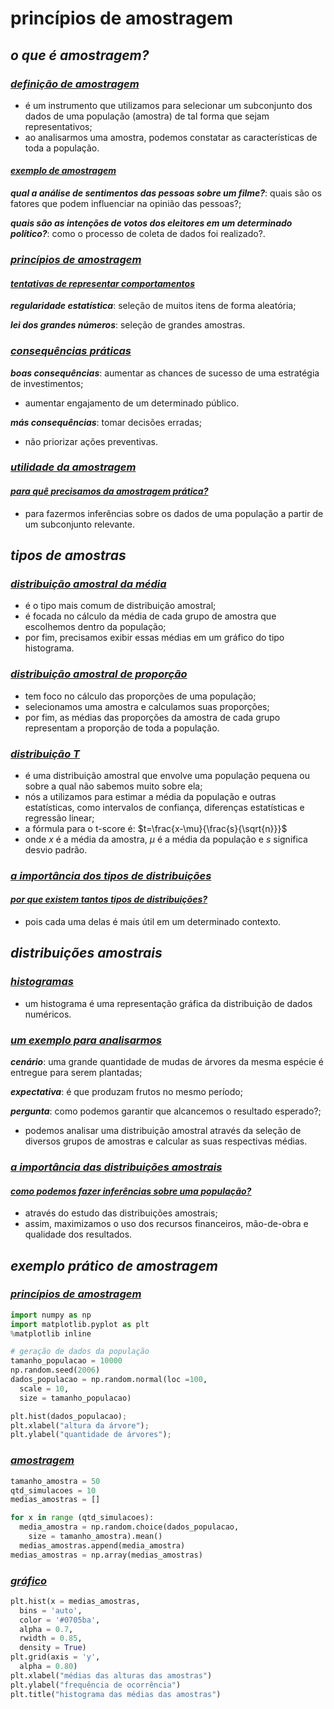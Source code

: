 # princípios de amostragem
## *o que é amostragem?*
### <ins>*definição de amostragem*</ins>
- é um instrumento que utilizamos para selecionar um subconjunto dos dados de uma população (amostra) de tal forma que sejam representativos;
- ao analisarmos uma amostra, podemos constatar as características de toda a população.

#### <ins>*exemplo de amostragem*</ins>
***qual a análise de sentimentos das pessoas sobre um filme?***: quais são os fatores que podem influenciar na opinião das pessoas?;

***quais são as intenções de votos dos eleitores em um determinado político?***: como o processo de coleta de dados foi realizado?.

### <ins>*princípios de amostragem*</ins>
#### <ins>*tentativas de representar comportamentos*</ins>
***regularidade estatística***: seleção de muitos itens de forma aleatória;

***lei dos grandes números***: seleção de grandes amostras.

### <ins>*consequências práticas*</ins>
***boas consequências***: aumentar as chances de sucesso de uma estratégia de investimentos;
- aumentar engajamento de um determinado público.

***más consequências***: tomar decisões erradas;
- não priorizar ações preventivas.

### <ins>*utilidade da amostragem*</ins>
#### <ins>*para quê precisamos da amostragem prática?*</ins>
- para fazermos inferências sobre os dados de uma população a partir de um subconjunto relevante.

## *tipos de amostras*
### <ins>*distribuição amostral da média*</ins>
- é o tipo mais comum de distribuição amostral;
- é focada no cálculo da média de cada grupo de amostra que escolhemos dentro da população;
- por fim, precisamos exibir essas médias em um gráfico do tipo histograma.

### <ins>*distribuição amostral de proporção*</ins>
- tem foco no cálculo das proporções de uma população;
- selecionamos uma amostra e calculamos suas proporções;
- por fim, as médias das proporções da amostra de cada grupo representam a proporção de toda a população.

### <ins>*distribuição T*</ins>
- é uma distribuição amostral que envolve uma população pequena ou sobre a qual não sabemos muito sobre ela;
- nós a utilizamos para estimar a média da população e outras estatísticas, como intervalos de confiança, diferenças estatísticas e regressão linear;
- a fórmula para o t-score é: $t=\frac{x-\mu}{\frac{s}{\sqrt{n}}}$
- onde $x$ é a média da amostra, $\mu$ é a média da população e $s$ significa desvio padrão.

### <ins>*a importância dos tipos de distribuições*</ins>
#### <ins>*por que existem tantos tipos de distribuições?*</ins>
- pois cada uma delas é mais útil em um determinado contexto.

## *distribuições amostrais*
### <ins>*histogramas*</ins>
- um histograma é uma representação gráfica da distribuição de dados numéricos.

### <ins>*um exemplo para analisarmos*</ins>
***cenário***: uma grande quantidade de mudas de árvores da mesma espécie é entregue para serem plantadas;

***expectativa***: é que produzam frutos no mesmo período;

***pergunta***: como podemos garantir que alcancemos o resultado esperado?;

- podemos analisar uma distribuição amostral através da seleção de diversos grupos de amostras e calcular as suas respectivas médias.

### <ins>*a importância das distribuições amostrais*</ins>
#### <ins>*como podemos fazer inferências sobre uma população?*</ins>
- através do estudo das distribuições amostrais;
- assim, maximizamos o uso dos recursos financeiros, mão-de-obra e qualidade dos resultados.

## *exemplo prático de amostragem*
### <ins>*princípios de amostragem*</ins>
````python
import numpy as np
import matplotlib.pyplot as plt
%matplotlib inline

# geração de dados da população
tamanho_populacao = 10000
np.random.seed(2006)
dados_populacao = np.random.normal(loc =100, 
  scale = 10, 
  size = tamanho_populacao)

plt.hist(dados_populacao);
plt.xlabel("altura da árvore");
plt.ylabel("quantidade de árvores");
````

### <ins>*amostragem*</ins>
````python
tamanho_amostra = 50
qtd_simulacoes = 10
medias_amostras = []

for x in range (qtd_simulacoes):
  media_amostra = np.random.choice(dados_populacao, 
    size = tamanho_amostra).mean()
  medias_amostras.append(media_amostra)
medias_amostras = np.array(medias_amostras)
````

### <ins>*gráfico*</ins>
````python
plt.hist(x = medias_amostras, 
  bins = 'auto', 
  color = '#0705ba', 
  alpha = 0.7, 
  rwidth = 0.85, 
  density = True)
plt.grid(axis = 'y', 
  alpha = 0.80)
plt.xlabel("médias das alturas das amostras")
plt.ylabel("frequência de ocorrência")
plt.title("histograma das médias das amostras")
````